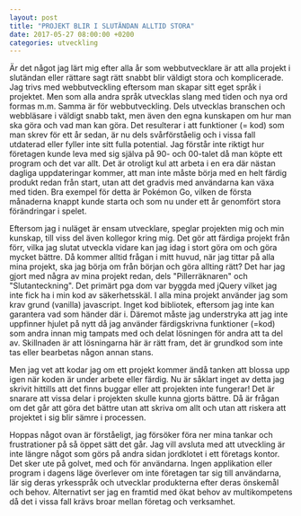 ```yaml
---
layout: post
title: "PROJEKT BLIR I SLUTÄNDAN ALLTID STORA"
date: 2017-05-27 08:00:00 +0200
categories: utveckling
---
```

Är det något jag lärt mig efter alla år som webbutvecklare är att alla projekt i slutändan eller rättare sagt rätt snabbt blir väldigt stora och komplicerade. Jag trivs med webbutveckling eftersom man skapar sitt eget språk i projektet. Men som alla andra språk utvecklas slang med tiden och nya ord formas m.m. Samma är för webbutveckling. Dels utvecklas branschen och webbläsare i väldigt snabb takt, men även den egna kunskapen om hur man ska göra och vad man kan göra. Det resulterar i att funktioner (= kod) som man skrev för ett år sedan, är nu dels svårförståelig och i vissa fall utdaterad eller fyller inte sitt fulla potential. Jag förstår inte riktigt hur företagen kunde leva med sig själva på 90- och 00-talet då man köpte ett program och det var allt. Det är otroligt kul att arbeta i en era där nästan dagliga uppdateringar kommer, att man inte måste börja med en helt färdig produkt redan från start, utan att det gradvis med användarna kan växa med tiden. Bra exempel för detta är Pokémon Go, vilken de första månaderna knappt kunde starta och som nu under ett år genomfört stora förändringar i spelet.

Eftersom jag i nuläget är ensam utvecklare, speglar projekten mig och min kunskap, till viss del även kollegor kring mig. Det gör att färdiga projekt från förr, vilka jag slutat utveckla vidare kan jag idag i stort göra om och göra mycket bättre. Då kommer alltid frågan i mitt huvud, när jag tittar på alla mina projekt, ska jag börja om från början och göra allting rätt? Det har jag gjort med några av mina projekt redan, dels "Pillerräknaren" och "Slutanteckning". Det primärt pga dom var byggda med jQuery vilket jag inte fick ha i min kod av säkerhetsskäl. I alla mina projekt använder jag som krav grund (vanilla) javascript. Inget kod bibliotek, eftersom jag inte kan garantera vad som händer där i. Däremot måste jag understryka att jag inte uppfinner hjulet på nytt då jag använder färdigskrivna funktioner (=kod) som andra innan mig tampats med och delat lösningen för andra att ta del av. Skillnaden är att lösningarna här är rätt fram, det är grundkod som inte tas eller bearbetas någon annan stans.

Men jag vet att kodar jag om ett projekt kommer ändå tanken att blossa upp igen när koden är under arbete eller färdig. Nu är såklart inget av detta jag skrivit hittills att det finns buggar eller att projekten inte fungerar! Det är snarare att vissa delar i projekten skulle kunna gjorts bättre. Då är frågan om det går att göra det bättre utan att skriva om allt och utan att riskera att projektet i sig blir sämre i processen.

Hoppas något ovan är förståeligt, jag försöker föra ner mina tankar och frustrationer på så öppet sätt det går. Jag vill avsluta med att utveckling är inte längre något som görs på andra sidan jordklotet i ett företags kontor. Det sker ute på golvet, med och för användarna. Ingen applikation eller program i dagens läge överlever om inte företagen tar sig till användarna, lär sig deras yrkesspråk och utvecklar produkterna efter deras önskemål och behov. Alternativt ser jag en framtid med ökat behov av multikompetens då det i vissa fall krävs broar mellan företag och verksamhet.